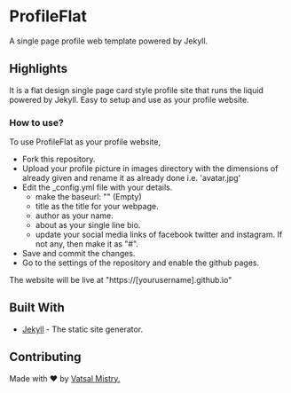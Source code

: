 # ProfileFlat

A single page profile web template powered by Jekyll.

## Highlights

It is a flat design single page card style profile site that runs the liquid powered by Jekyll. Easy to setup and use as your profile website.

### How to use?

To use ProfileFlat as your profile website, 


* Fork this repository.
* Upload your profile picture in images directory with the dimensions of already given and rename it as already done i.e. 'avatar.jpg'
* Edit the _config.yml file with your details.
    * make the baseurl: "" (Empty)
    * title as the title for your webpage.
    * author as your name.
    * about as your single line bio.
    * update your social media links of facebook twitter and instagram. If not any, then make it as "#".
* Save and commit the changes.
* Go to the settings of the repository and enable the  github pages.

The website will be live at "https://[yourusername].github.io"

## Built With

* [Jekyll](https://jekyllrb.com/) - The static site generator.

## Contributing

Made with ❤ by [Vatsal Mistry.](https://mistryvatsal.github.io)




